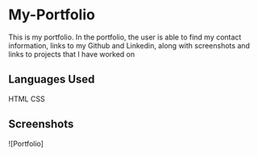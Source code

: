 # My-Portfolio

This is my portfolio. In the portfolio, the user is able to find my contact information, links to my Github and Linkedin, along with screenshots and links to projects that I have worked on

## Languages Used

HTML
CSS

## Screenshots

![Portfolio]
